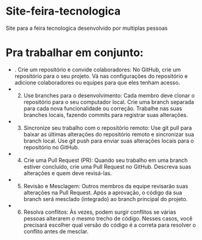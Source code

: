 # Site-feira-tecnologica
Site para a feira tecnologica desenvolvido por multiplas pessoas


# Pra trabalhar em conjunto:
- . Crie um repositório e convide colaboradores:
No GitHub, crie um repositório para o seu projeto. 
Vá nas configurações do repositório e adicione colaboradores ou equipes para que eles tenham acesso. 
- 2. Use branches para o desenvolvimento:
Cada membro deve clonar o repositório para o seu computador local. 
Crie uma branch separada para cada nova funcionalidade ou correção. 
Trabalhe nas suas branches locais, fazendo commits para registrar suas alterações. 
- 3. Sincronize seu trabalho com o repositório remoto: 
Use git pull para baixar as últimas alterações do repositório remoto e sincronizar sua branch local.
Use git push para enviar suas alterações locais para o repositório no GitHub.
- 4. Crie uma Pull Request (PR): 
Quando seu trabalho em uma branch estiver concluído, crie uma Pull Request no GitHub.
Descreva suas alterações e quem deve revisá-las.
- 5. Revisão e Mesclagem:
Outros membros da equipe revisarão suas alterações na Pull Request. 
Após a aprovação, o código da sua branch será mesclado (integrado) ao branch principal do projeto. 
- 6. Resolva conflitos: 
Às vezes, podem surgir conflitos se várias pessoas alterarem o mesmo trecho de código.
Nesses casos, você precisará escolher qual versão do código é a correta para resolver o conflito antes de mesclar.
